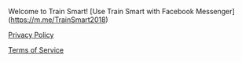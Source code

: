 Welcome to Train Smart!
[Use Train Smart with Facebook Messenger] (https://m.me/TrainSmart2018)

[Privacy Policy](privacy)

[Terms of Service](tos)

